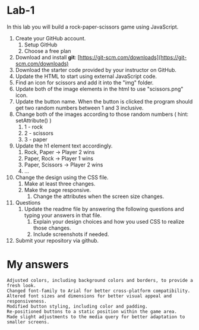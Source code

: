 # Lab-1

In this lab you will build a rock-paper-scissors game using JavaScript.

1. Create your GitHub account.
    1. Setup GitHub
    2. Choose a free plan
2. Download and install **git**: [https://git-scm.com/downloads](https://git-scm.com/downloads)
3. Download the starter code provided by your instructor on GitHub.
4. Update the HTML to start using external JavaScript code.
5. Find an icon for scissors and add it into the "img" folder.
6. Update both of the image elements in the html to use "scissors.png" icon.
7. Update the button name. When the button is clicked the program should get two random numbers between 1 and 3 inclusive.
8. Change both of the images according to those random numbers ( hint: setAttribute() )
    1. 1 - rock
    2. 2 - scissors
    3. 3 - paper
9. Update the h1 element text accordingly.
    1. Rock, Paper -> Player 2 wins
    2. Paper, Rock -> Player 1 wins
    3. Paper, Scissors -> Player 2 wins
    4. ...
10. Change the design using the CSS file.
    1. Make at least three changes.
    2. Make the page responsive.
        1. Change the attributes when the screen size changes.
11. Questions
    1. Update the readme file by answering the following questions and typing your answers in that file.
        1. Explain your design choices and how you used CSS to realize those changes.
        2. Include screenshots if needed.
12. Submit your repository via github.


# My answers
    Adjusted colors, including background colors and borders, to provide a fresh look.
    Changed font-family to Arial for better cross-platform compatibility.
    Altered font sizes and dimensions for better visual appeal and responsiveness.
    Modified button styling, including color and padding.
    Re-positioned buttons to a static position within the game area.
    Made slight adjustments to the media query for better adaptation to smaller screens.